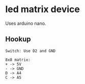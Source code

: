 # led matrix device

Uses arduino nano.

## Hookup

```
Switch: Use D2 and GND

8x8 matrix:
+ -> 5V
- -> GND
D -> A4
C -> A5
```

